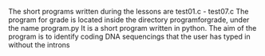 The short programs written during the lessons are test01.c - test07.c
The program for grade is located inside the directory programforgrade, under the name program.py
It is a short program written in python. The aim of the program is to identify coding DNA sequencings that the user has typed in without the introns 
